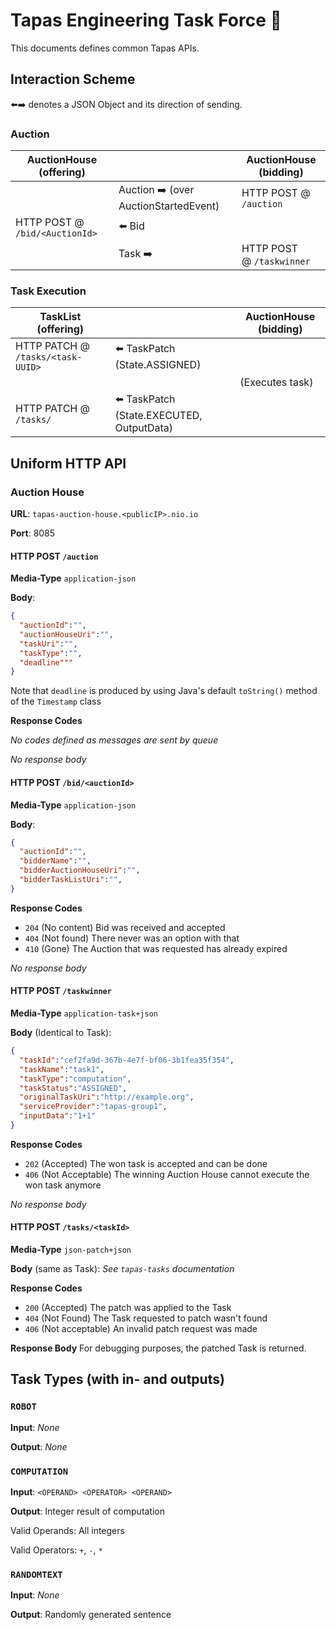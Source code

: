 # Tapas Engineering Task Force 👀

This documents defines common Tapas APIs.

## Interaction Scheme

⬅️➡️ denotes a JSON Object and its direction of sending.

### Auction

| AuctionHouse (offering)        |                                      | AuctionHouse (bidding)    |
| ------------------------------ | ------------------------------------ | ------------------------- |
|                                | Auction ➡️ (over AuctionStartedEvent) | HTTP POST @ `/auction`    |
| HTTP POST @ `/bid/<AuctionId>` | ⬅️ Bid                                |                           |
|                                | Task ➡️                              | HTTP POST @ `/taskwinner` |

### Task Execution

| TaskList (offering)               |                                          | AuctionHouse (bidding) |
| --------------------------------- | ---------------------------------------- | ---------------------- |
| HTTP PATCH @ `/tasks/<task-UUID>` | ⬅️ TaskPatch (State.ASSIGNED)             |                        |
|                                   |                                          | (Executes task)        |
| HTTP PATCH @ `/tasks/`<task-UUID> | ⬅️ TaskPatch (State.EXECUTED, OutputData) |                        |

## Uniform HTTP API

### Auction House

**URL**: `tapas-auction-house.<publicIP>.nio.io`

**Port**: 8085

#### HTTP POST `/auction`

**Media-Type** `application-json`

**Body**:

```json
{
  "auctionId":"",
  "auctionHouseUri":"",
  "taskUri":"",
  "taskType":"",
  "deadline"""
}
```
Note that `deadline` is produced by using Java's default `toString()` method of the `Timestamp` class

**Response Codes**

_No codes defined as messages are sent by queue_

*No response body*

#### HTTP POST `/bid/<auctionId>` 

**Media-Type** `application-json`

**Body**:

```json
{
  "auctionId":"",
  "bidderName":"",
  "bidderAuctionHouseUri":"",
  "bidderTaskListUri":"",
}
```

**Response Codes**

- `204` (No content) Bid was received and accepted
- `404` (Not found) There never was an option with that <auctionID>
- `410` (Gone) The Auction that was requested has already expired 

*No response body*

#### HTTP POST `/taskwinner` 

**Media-Type** `application-task+json`

**Body** (Identical to Task):

```json
{
  "taskId":"cef2fa9d-367b-4e7f-bf06-3b1fea35f354",
  "taskName":"task1",
  "taskType":"computation",
  "taskStatus":"ASSIGNED",
  "originalTaskUri":"http://example.org",
  "serviceProvider":"tapas-group1",
  "inputData":"1+1"
}
```

**Response Codes**

- `202` (Accepted) The won task is accepted and can be done
- `406` (Not Acceptable) The winning Auction House cannot execute the won task anymore

*No response body*
    
#### HTTP POST `/tasks/<taskId>` 

**Media-Type** `json-patch+json`

**Body** (same as Task):
_See `tapas-tasks` documentation_

**Response Codes**

- `200` (Accepted) The patch was applied to the Task
- `404` (Not Found) The Task requested to patch wasn't found
- `406` (Not acceptable) An invalid patch request was made

**Response Body**
For debugging purposes, the patched Task is returned.
    
## Task Types (with in- and outputs)

### `ROBOT`
    
**Input**: _None_
    
**Output**: _None_
    
### `COMPUTATION`
    
**Input**: `<OPERAND> <OPERATOR> <OPERAND>`
    
**Output**: Integer result of computation
    
Valid Operands: All integers
    
Valid Operators: `+`, `-`, `*`
    
### `RANDOMTEXT`
    
**Input**: _None_
    
**Output**: Randomly generated sentence
